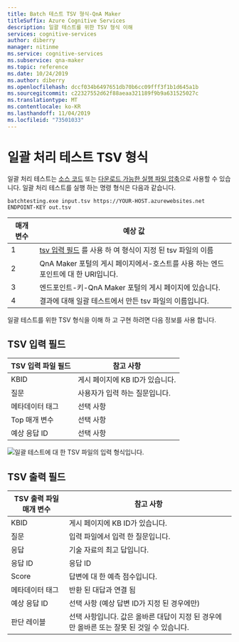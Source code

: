 ```yaml
---
title: Batch 테스트 TSV 형식-QnA Maker
titleSuffix: Azure Cognitive Services
description: 일괄 테스트를 위한 TSV 형식 이해
services: cognitive-services
author: diberry
manager: nitinme
ms.service: cognitive-services
ms.subservice: qna-maker
ms.topic: reference
ms.date: 10/24/2019
ms.author: diberry
ms.openlocfilehash: dccf034b6497651db70b6cc09fff3f1b1d645a1b
ms.sourcegitcommit: c22327552d62f88aeaa321189f9b9a631525027c
ms.translationtype: MT
ms.contentlocale: ko-KR
ms.lasthandoff: 11/04/2019
ms.locfileid: "73501033"
---
```

# <a name="batch-testing-tsv-format"></a>일괄 처리 테스트 TSV 형식

일괄 처리 테스트는 [소스 코드](https://github.com/Azure-Samples/cognitive-services-qnamaker-csharp/tree/master/documentation-samples/batchtesting) 또는 [다운로드 가능한 실행 파일 압축](https://aka.ms/qna_btzip)으로 사용할 수 있습니다. 일괄 처리 테스트를 실행 하는 명령 형식은 다음과 같습니다.

```console
batchtesting.exe input.tsv https://YOUR-HOST.azurewebsites.net ENDPOINT-KEY out.tsv
```

|매개 변수|예상 값|
|--|--|
|1|[tsv 입력 필드](#tsv-input-fields) 를 사용 하 여 형식이 지정 된 tsv 파일의 이름|
|2|QnA Maker 포털의 게시 페이지에서-호스트를 사용 하는 엔드포인트에 대 한 URI입니다.|
|3|엔드포인트-키-QnA Maker 포털의 게시 페이지에 있습니다.|
|4|결과에 대해 일괄 테스트에서 만든 tsv 파일의 이름입니다.|

일괄 테스트를 위한 TSV 형식을 이해 하 고 구현 하려면 다음 정보를 사용 합니다. 

## <a name="tsv-input-fields"></a>TSV 입력 필드

|TSV 입력 파일 필드|참고 사항|
|--|--|
|KBID|게시 페이지에 KB ID가 있습니다.|
|질문|사용자가 입력 하는 질문입니다.|
|메타데이터 태그|선택 사항|
|Top 매개 변수|선택 사항| 
|예상 응답 ID|선택 사항|

![일괄 테스트에 대 한 TSV 파일의 입력 형식입니다.](media/batch-test/input-tsv-format-batch-test.png)

## <a name="tsv-output-fields"></a>TSV 출력 필드 

|TSV 출력 파일 매개 변수|참고 사항|
|--|--|
|KBID|게시 페이지에 KB ID가 있습니다.|
|질문|입력 파일에서 입력 한 질문입니다.|
|응답|기술 자료의 최고 답입니다.|
|응답 ID|응답 ID|
|Score|답변에 대 한 예측 점수입니다. |
|메타데이터 태그|반환 된 대답과 연결 됨|
|예상 응답 ID|선택 사항 (예상 답변 ID가 지정 된 경우에만)|
|판단 레이블|선택 사항입니다. 값은 올바른 대답이 지정 된 경우에만 올바른 또는 잘못 된 것일 수 있습니다.|
